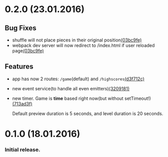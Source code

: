 <a name="0.2.0"></a>
# 0.2.0 (23.01.2016)


## Bug Fixes

* shuffle will not place pieces in their original position[(03bc9fe)](https://github.com/marcincichocki/LoLPuzzles/commit/03bc9fe)
* webpack dev server will now redirect to /index.html if user reloaded page[(03bc9fe)](https://github.com/marcincichocki/LoLPuzzles/commit/3e7460d)

## Features

* app has now 2 routes: `/game`(default) and `/highscores`[(d3f712c)](https://github.com/marcincichocki/LoLPuzzles/commit/d3f712c)
* new event service(to handle all even emitters)[(3209181)](https://github.com/marcincichocki/LoLPuzzles/commit/3209181)
* new timer. Game is **time** based right now(but without setTimeout!)[(713ad3f)](https://github.com/marcincichocki/LoLPuzzles/commit/713ad3f)

  Default preview duration is 5 seconds, and level duration is 20 seconds.


<a name="0.1.0"></a>
# 0.1.0 (18.01.2016)

### Initial release.
